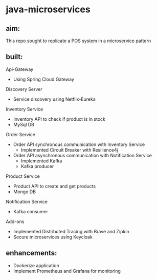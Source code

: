 # java-microservices

## aim:
This repo sought to replicate a POS system in a microservice pattern

## built:
Api-Gateway
  - Using Spring Cloud Gateway

Discovery Server
  - Service discovery using Netflix-Eureka

Inventory Service
  - Inventory API to check if product is in stock
  - MySql DB

Order Service
  - Order API synchronous communication with Inventory Service 
    - Implemented Circuit Breaker with Resilience4j
  - Order API asynchronous communication with Notification Service
    - Implemented Kafka 
    - Kafka producer

Product Service
  - Product API to create and get products
  - Mongo DB

Notification Service
  - Kafka consumer
  
Add-ons
  - Implemented Distributed Tracing with Brave and Zipkin
  - Secure microservices using Keycloak

## enhancements:
- Dockerize application
- Implement Prometheus and Grafana for monitoring
